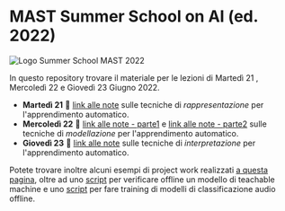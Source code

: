 # MAST Summer School on AI (ed. 2022)

![Logo Summer School MAST 2022](https://www.academy.mast.org/wp-content/uploads/2022/05/SS22_Banner-Sito-Academy_2049x688.jpg)

In questo repository trovare il materiale per le lezioni di Martedì 21 , Mercoledì 22 e Giovedì 23 Giugno 2022.

- **Martedì 21** 🔗 [link alle note](src/rappresentare.ipynb) sulle tecniche di *rappresentazione* per l'apprendimento automatico.
- **Mercoledì 22** 🔗 [link alle note - parte1](src/modellare_part1.ipynb) e [link alle note - parte2](src/modellare_part2.ipynb) sulle tecniche di *modellazione* per l'apprendimento automatico.
- **Giovedì 23** 🔗 [link alle note](src/interpretare.ipynb) sulle tecniche di *interpretazione* per l'apprendimento automatico.

Potete trovare inoltre alcuni esempi di project work realizzati [a questa pagina](https://cenit.github.io/mast-summer-school-ai/), oltre ad uno [script](src/teachable_machine_offline_inference.py) per verificare offline un modello di teachable machine e uno [script](src/train_audio_model_with_tf.py) per fare training di modelli di classificazione audio offline.

